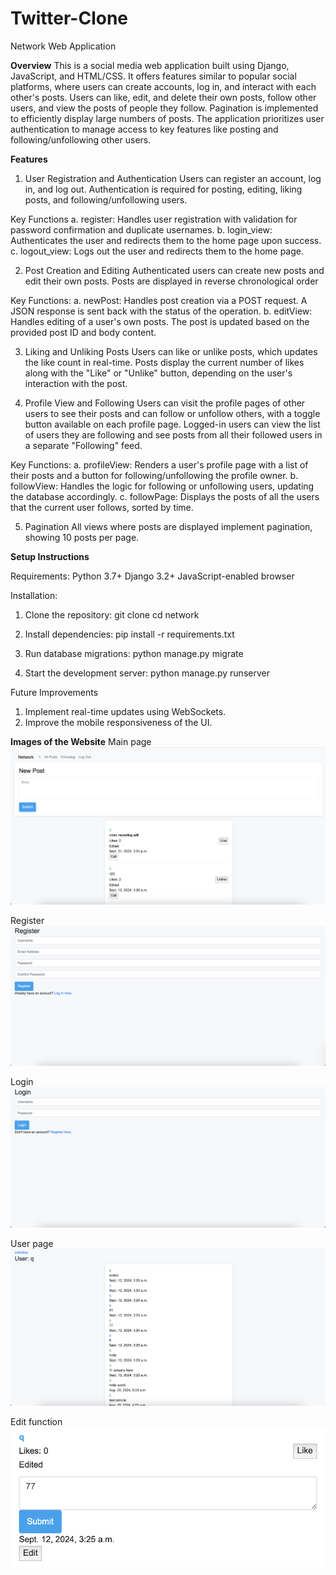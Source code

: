 # Twitter-Clone

Network Web Application

**Overview**
This is a social media web application built using Django, JavaScript, and HTML/CSS. It offers features similar to popular social platforms, where users can create accounts, log in, and interact with each other's posts. Users can like, edit, and delete their own posts, follow other users, and view the posts of people they follow. Pagination is implemented to efficiently display large numbers of posts. The application prioritizes user authentication to manage access to key features like posting and following/unfollowing other users.

**Features**
1. User Registration and Authentication
Users can register an account, log in, and log out. Authentication is required for posting, editing, liking posts, and following/unfollowing users.

Key Functions
a. register: Handles user registration with validation for password confirmation and duplicate usernames.
b. login_view: Authenticates the user and redirects them to the home page upon success.
c. logout_view: Logs out the user and redirects them to the home page.

2. Post Creation and Editing
Authenticated users can create new posts and edit their own posts. Posts are displayed in reverse chronological order

Key Functions:
a. newPost: Handles post creation via a POST request. A JSON response is sent back with the status of the operation.
b. editView: Handles editing of a user's own posts. The post is updated based on the provided post ID and body content.

3. Liking and Unliking Posts
Users can like or unlike posts, which updates the like count in real-time. Posts display the current number of likes along with the "Like" or "Unlike" button, depending on the user's interaction with the post.

4. Profile View and Following
Users can visit the profile pages of other users to see their posts and can follow or unfollow others, with a toggle button available on each profile page.
Logged-in users can view the list of users they are following and see posts from all their followed users in a separate "Following" feed.

Key Functions:
a. profileView: Renders a user's profile page with a list of their posts and a button for following/unfollowing the profile owner.
b. followView: Handles the logic for following or unfollowing users, updating the database accordingly.
c. followPage: Displays the posts of all the users that the current user follows, sorted by time.

5. Pagination
All views where posts are displayed implement pagination, showing 10 posts per page.

**Setup Instructions**

Requirements:
Python 3.7+
Django 3.2+
JavaScript-enabled browser

Installation:
1. Clone the repository:
git clone <repository-url>
cd network

2. Install dependencies:
pip install -r requirements.txt

3. Run database migrations:
python manage.py migrate

4. Start the development server:
python manage.py runserver

Future Improvements
1. Implement real-time updates using WebSockets.
2. Improve the mobile responsiveness of the UI.

**Images of the Website**
Main page
![Main page](./images/mainPage.png)

Register
![Rsgister page](./images/registerPage.png)

Login 
![Login page](./images/loginPage.png)

User page
![User page](./images/userPage.png)

Edit function
![Edit functionality](./images/editFunction.png)


